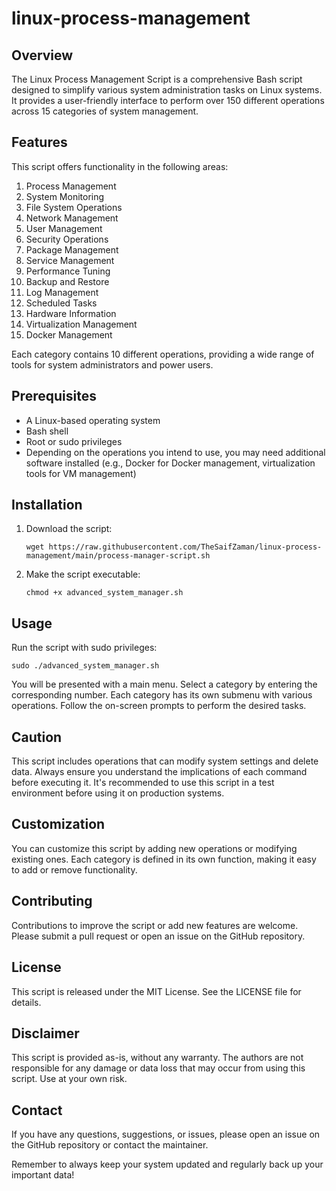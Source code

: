 # linux-process-management

## Overview

The Linux Process Management Script is a comprehensive Bash script designed to simplify various system administration tasks on Linux systems. It provides a user-friendly interface to perform over 150 different operations across 15 categories of system management.

## Features

This script offers functionality in the following areas:

1. Process Management
2. System Monitoring
3. File System Operations
4. Network Management
5. User Management
6. Security Operations
7. Package Management
8. Service Management
9. Performance Tuning
10. Backup and Restore
11. Log Management
12. Scheduled Tasks
13. Hardware Information
14. Virtualization Management
15. Docker Management

Each category contains 10 different operations, providing a wide range of tools for system administrators and power users.

## Prerequisites

- A Linux-based operating system
- Bash shell
- Root or sudo privileges
- Depending on the operations you intend to use, you may need additional software installed (e.g., Docker for Docker management, virtualization tools for VM management)

## Installation

1. Download the script:

   ```
   wget https://raw.githubusercontent.com/TheSaifZaman/linux-process-management/main/process-manager-script.sh
   ```

2. Make the script executable:

   ```
   chmod +x advanced_system_manager.sh
   ```

## Usage

Run the script with sudo privileges:

```
sudo ./advanced_system_manager.sh
```

You will be presented with a main menu. Select a category by entering the corresponding number. Each category has its own submenu with various operations. Follow the on-screen prompts to perform the desired tasks.

## Caution

This script includes operations that can modify system settings and delete data. Always ensure you understand the implications of each command before executing it. It's recommended to use this script in a test environment before using it on production systems.

## Customization

You can customize this script by adding new operations or modifying existing ones. Each category is defined in its own function, making it easy to add or remove functionality.

## Contributing

Contributions to improve the script or add new features are welcome. Please submit a pull request or open an issue on the GitHub repository.

## License

This script is released under the MIT License. See the LICENSE file for details.

## Disclaimer

This script is provided as-is, without any warranty. The authors are not responsible for any damage or data loss that may occur from using this script. Use at your own risk.

## Contact

If you have any questions, suggestions, or issues, please open an issue on the GitHub repository or contact the maintainer.

Remember to always keep your system updated and regularly back up your important data!
